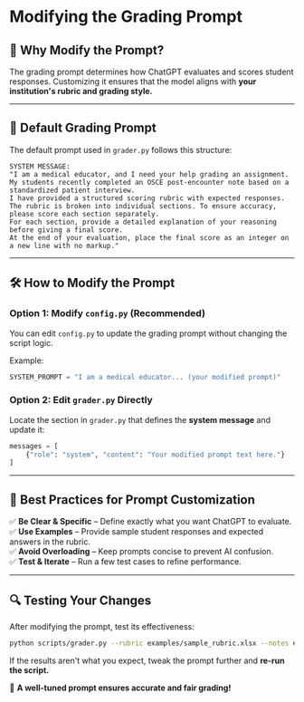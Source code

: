 # Modifying the Grading Prompt

## 🎯 Why Modify the Prompt?
The grading prompt determines how ChatGPT evaluates and scores student responses. Customizing it ensures that the model aligns with **your institution's rubric and grading style.**

---
## 📌 Default Grading Prompt
The default prompt used in `grader.py` follows this structure:

```plaintext
SYSTEM MESSAGE:
"I am a medical educator, and I need your help grading an assignment.
My students recently completed an OSCE post-encounter note based on a standardized patient interview.
I have provided a structured scoring rubric with expected responses.
The rubric is broken into individual sections. To ensure accuracy, please score each section separately.
For each section, provide a detailed explanation of your reasoning before giving a final score.
At the end of your evaluation, place the final score as an integer on a new line with no markup."
```

---
## 🛠 How to Modify the Prompt
### **Option 1: Modify `config.py` (Recommended)**
You can edit `config.py` to update the grading prompt without changing the script logic.

Example:
```python
SYSTEM_PROMPT = "I am a medical educator... (your modified prompt)"
```

### **Option 2: Edit `grader.py` Directly**
Locate the section in `grader.py` that defines the **system message** and update it:

```python
messages = [
    {"role": "system", "content": "Your modified prompt text here."}
]
```

---
## 🎯 Best Practices for Prompt Customization
✅ **Be Clear & Specific** – Define exactly what you want ChatGPT to evaluate.  
✅ **Use Examples** – Provide sample student responses and expected answers in the rubric.  
✅ **Avoid Overloading** – Keep prompts concise to prevent AI confusion.  
✅ **Test & Iterate** – Run a few test cases to refine performance.  

---
## 🔍 Testing Your Changes
After modifying the prompt, test its effectiveness:
```sh
python scripts/grader.py --rubric examples/sample_rubric.xlsx --notes examples/sample_notes.xlsx --output results.xlsx
```

If the results aren't what you expect, tweak the prompt further and **re-run the script.**

🚀 **A well-tuned prompt ensures accurate and fair grading!**

